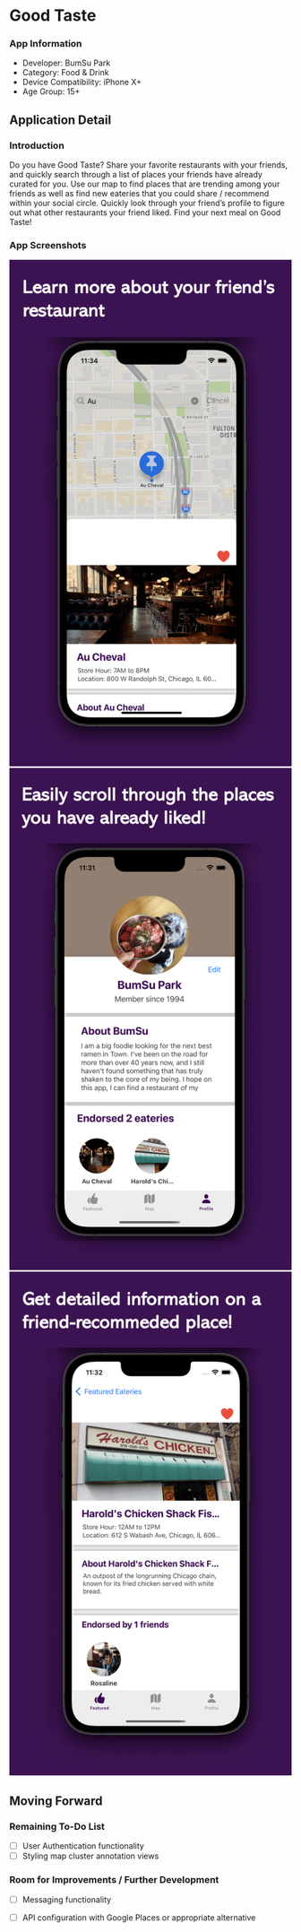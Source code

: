 # Good Taste

### App Information 
* Developer: BumSu Park
* Category: Food & Drink
* Device Compatibility: iPhone X+
* Age Group: 15+

## Application Detail

### Introduction 
Do you have Good Taste? Share your favorite restaurants with your friends, and quickly search through a list of places your friends have already curated for you. Use our map to find places that are trending among your friends as well as find new eateries that you could share / recommend within your social circle. Quickly look through your friend’s profile to figure out what other restaurants your friend liked. Find your next meal on Good Taste!

### App Screenshots
![Sample Application Look#1](https://github.com/bspark2318/good-taste-ios/blob/main/screen-shots/PlaceDetailSS.png)
![Sample Application Look#2](https://github.com/bspark2318/good-taste-ios/blob/main/screen-shots/AccountDetailSS.png)
![Sample Application Look#3](https://github.com/bspark2318/good-taste-ios/blob/main/screen-shots/PlaceFocusSS.png)

## Moving Forward

### Remaining To-Do List 
- [ ] User Authentication functionality
- [ ] Styling map cluster annotation views 

### Room for Improvements / Further Development
- [ ] Messaging functionality 
- [ ] API configuration with Google Places or appropriate alternative


